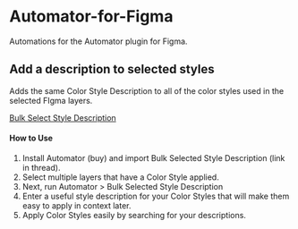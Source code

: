 # Automator-for-Figma
Automations for the Automator plugin for Figma.


## Add a description to selected styles
Adds the same Color Style Description to all of the color styles used in the selected FIgma layers.

[Bulk Select Style Description](https://github.com/chsWeb/Automator-for-Figma/blob/main/Bulk%20Selected%20Style%20Description.json)

#### How to Use
1. Install Automator (buy) and import Bulk Selected Style Description (link in thread).
2. Select multiple layers that have a Color Style applied.
3. Next, run Automator > Bulk Selected Style Description
4. Enter a useful style description for your Color Styles that will make them easy to apply in context later.
5. Apply Color Styles easily by searching for your descriptions.
